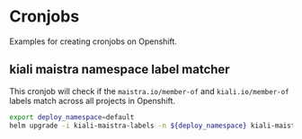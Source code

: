 # Cronjobs

Examples for creating cronjobs on Openshift.

## kiali maistra namespace label matcher

This cronjob will check if the `maistra.io/member-of` and `kiali.io/member-of` labels match across all projects in Openshift.

```sh
export deploy_namespace=default
helm upgrade -i kiali-maistra-labels -n ${deploy_namespace} kiali-maistra-labels
```
